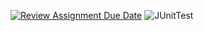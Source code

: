[![Review Assignment Due Date](https://classroom.github.com/assets/deadline-readme-button-24ddc0f5d75046c5622901739e7c5dd533143b0c8e959d652212380cedb1ea36.svg)](https://classroom.github.com/a/OJygRx81)
![JUnitTest](https://github.com/bhos-qa/l2-github-actions-MahammadAGH/workflows/JUnitTest/badge.svg)